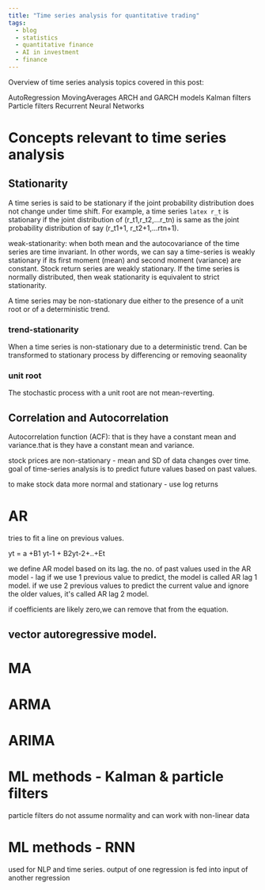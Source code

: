 ```yaml
---
title: "Time series analysis for quantitative trading"
tags:
  - blog
  - statistics
  - quantitative finance
  - AI in investment
  - finance
---
```


Overview of time series analysis topics covered in this post:

AutoRegression
MovingAverages
ARCH and GARCH models
Kalman filters
Particle filters
Recurrent Neural Networks

# Concepts relevant to time series analysis

## Stationarity

A time series is said to be stationary if the joint probability distribution does not change under time shift. For example, a time series `latex r_t` is stationary if the joint distribution of (r_t1,r_t2,...r_tn) is same as the joint probability distribution of say (r_t1+1, r_t2+1,...rtn+1). 

weak-stationarity: when both mean and the autocovariance of the time series are time invariant. In other words, we can say a time-series is weakly stationary if its first moment (mean) and second moment (variance) are constant. Stock return series are weakly stationary. If the time series is normally distributed, then weak stationarity is equivalent to strict stationarity.

A time series may be non-stationary due either to the presence of a unit root or of a deterministic trend. 


### trend-stationarity
When a time series is non-stationary due to a deterministic trend. Can be transformed to stationary process by differencing or removing seaonality
### unit root
The stochastic process with a unit root are not mean-reverting.

## Correlation and Autocorrelation

Autocorrelation function (ACF): 
that is they have a constant mean and variance.that is they have a constant mean and variance.

stock prices are non-stationary - mean and SD of data changes over time. goal of time-series analysis is to predict future values based on past values.

to make stock data more normal and stationary - use log returns 

# AR

tries to fit a line on previous values. 

yt = a +B1 yt-1 + B2yt-2+..+Et

we define AR model based on its lag. the no. of past values used in the AR model - lag
if we use 1 previous value to predict, the model is called AR lag 1 model. if we use 2 previous values to predict the current value and ignore the older values, it's called AR lag 2 model.

if coefficients are likely zero,we can remove that from the equation. 

## vector autoregressive model.

# MA

# ARMA

# ARIMA

# ML methods - Kalman & particle filters

particle filters do not assume normality and can work with non-linear data

# ML methods - RNN

used for NLP and time series. output of one regression is fed into input of another regression
